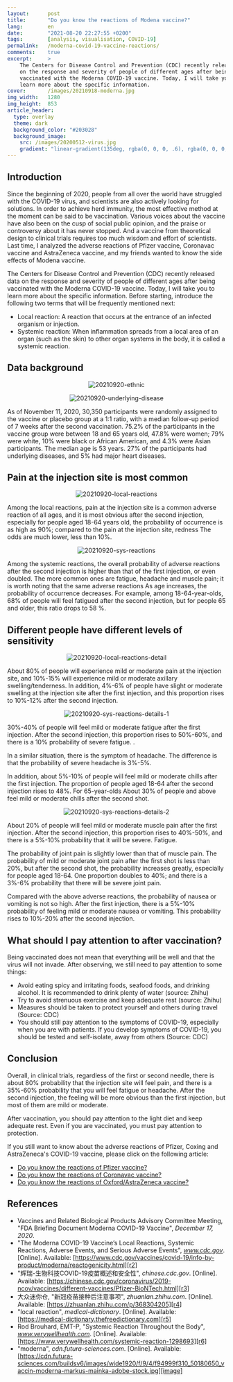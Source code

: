 ```yaml
---
layout:      post
title:       "Do you know the reactions of Modena vaccine?"
lang:        en
date:        "2021-08-20 22:27:55 +0200"
tags:        [analysis, visualisation, COVID-19]
permalink:   /moderna-covid-19-vaccine-reactions/
comments:    true
excerpt:     >
    The Centers for Disease Control and Prevention (CDC) recently released data
    on the response and severity of people of different ages after being
    vaccinated with the Moderna COVID-19 vaccine. Today, I will take you to
    learn more about the specific information.
cover:       /images/20210918-moderna.jpg
img_width:   1280
img_height:  853
article_header:
  type: overlay
  theme: dark
  background_color: "#203028"
  background_image:
    src: /images/20200512-virus.jpg
    gradient: "linear-gradient(135deg, rgba(0, 0, 0, .6), rgba(0, 0, 0, .4))"
---
```

## Introduction
Since the beginning of 2020, people from all over the world have struggled with the COVID-19 virus, and scientists are also actively looking for solutions. In order to achieve herd immunity, the most effective method at the moment can be said to be vaccination. Various voices about the vaccine have also been on the cusp of social public opinion, and the praise or controversy about it has never stopped. And a vaccine from theoretical design to clinical trials requires too much wisdom and effort of scientists. Last time, I analyzed the adverse reactions of Pfizer vaccine, Coronavac vaccine and AstraZeneca vaccine, and my friends wanted to know the side effects of Modena vaccine.

The Centers for Disease Control and Prevention (CDC) recently released data on the response and severity of people of different ages after being vaccinated with the Moderna COVID-19 vaccine. Today, I will take you to learn more about the specific information. Before starting, introduce the following two terms that will be frequently mentioned next:
- Local reaction: A reaction that occurs at the entrance of an infected organism or injection.
- Systemic reaction: When inflammation spreads from a local area of ​​an organ (such as the skin) to other organ systems in the body, it is called a systemic reaction.

## Data background
<p align="center">
  <img alt="20210920-ethnic"
  src="{{ site.baseurl }}/images/20210920-ethnic.png"/>
</p>

<p align="center">
  <img alt="20210920-underlying-disease"
  src="{{ site.baseurl }}/images/20210920-underlying-disease.png"/>
</p>

As of November 11, 2020, 30,350 participants were randomly assigned to the vaccine or placebo group at a 1:1 ratio, with a median follow-up period of 7 weeks after the second vaccination. 75.2% of the participants in the vaccine group were between 18 and 65 years old, 47.8% were women; 79% were white, 10% were black or African American, and 4.3% were Asian participants. The median age is 53 years. 27% of the participants had underlying diseases, and 5% had major heart diseases.

## Pain at the injection site is most common
<p align="center">
  <img alt="20210920-local-reactions"
  src="{{ site.baseurl }}/images/20210920-local-reactions.png"/>
</p>

Among the local reactions, pain at the injection site is a common adverse reaction of all ages, and it is most obvious after the second injection, especially for people aged 18-64 years old, the probability of occurrence is as high as 90%; compared to the pain at the injection site, redness The odds are much lower, less than 10%.

<p align="center">
  <img alt="20210920-sys-reactions"
  src="{{ site.baseurl }}/images/20210920-sys-reactions.png"/>
</p>

Among the systemic reactions, the overall probability of adverse reactions after the second injection is higher than that of the first injection, or even doubled. The more common ones are fatigue, headache and muscle pain; it is worth noting that the same adverse reactions As age increases, the probability of occurrence decreases. For example, among 18-64-year-olds, 68% of people will feel fatigued after the second injection, but for people 65 and older, this ratio drops to 58 %.

## Different people have different levels of sensitivity
<p align="center">
  <img alt="20210920-local-reactions-detail"
  src="{{ site.baseurl }}/images/20210920-local-reactions-detail.png"/>
</p>

About 80% of people will experience mild or moderate pain at the injection site, and 10%-15% will experience mild or moderate axillary swelling/tenderness.
In addition, 4%-6% of people have slight or moderate swelling at the injection site after the first injection, and this proportion rises to 10%-12% after the second injection.

<p align="center">
  <img alt="20210920-sys-reactions-details-1"
  src="{{ site.baseurl }}/images/20210920-sys-reactions-details-1.png"/>
</p>

30%-40% of people will feel mild or moderate fatigue after the first injection. After the second injection, this proportion rises to 50%-60%, and there is a 10% probability of severe fatigue. .

In a similar situation, there is the symptom of headache. The difference is that the probability of severe headache is 3%-5%.

In addition, about 5%-10% of people will feel mild or moderate chills after the first injection. The proportion of people aged 18-64 after the second injection rises to 48%. For 65-year-olds About 30% of people and above feel mild or moderate chills after the second shot.

<p align="center">
  <img alt="20210920-sys-reactions-details-2"
  src="{{ site.baseurl }}/images/20210920-sys-reactions-details-2.png"/>
</p>

About 20% of people will feel mild or moderate muscle pain after the first injection. After the second injection, this proportion rises to 40%-50%, and there is a 5%-10% probability that it will be severe. Fatigue.

The probability of joint pain is slightly lower than that of muscle pain. The probability of mild or moderate joint pain after the first shot is less than 20%, but after the second shot, the probability increases greatly, especially for people aged 18-64. One proportion doubles to 40%; and there is a 3%-6% probability that there will be severe joint pain.

Compared with the above adverse reactions, the probability of nausea or vomiting is not so high. After the first injection, there is a 5%-10% probability of feeling mild or moderate nausea or vomiting. This probability rises to 10%-20% after the second injection.

## What should I pay attention to after vaccination?
Being vaccinated does not mean that everything will be well and that the virus will not invade. After observing, we still need to pay attention to some things:
- Avoid eating spicy and irritating foods, seafood foods, and drinking alcohol. It is recommended to drink plenty of water (source: Zhihu)
- Try to avoid strenuous exercise and keep adequate rest (source: Zhihu)
- Measures should be taken to protect yourself and others during travel (Source: CDC)
- You should still pay attention to the symptoms of COVID-19, especially when you are with patients. If you develop symptoms of COVID-19, you should be tested and self-isolate, away from others (Source: CDC)

## Conclusion
Overall, in clinical trials, regardless of the first or second needle, there is about 80% probability that the injection site will feel pain, and there is a 35%-60% probability that you will feel fatigue or headache. After the second injection, the feeling will be more obvious than the first injection, but most of them are mild or moderate.

After vaccination, you should pay attention to the light diet and keep adequate rest. Even if you are vaccinated, you must pay attention to protection.

If you still want to know about the adverse reactions of Pfizer, Coxing and AstraZeneca's COVID-19 vaccine, please click on the following article:

- [Do you know the reactions of Pfizer vaccine?][b1]
- [Do you know the reactions of Coronavac vaccine?][b2]
- [Do you know the reactions of Oxford/AstraZeneca vaccine?][b3]

## References
- Vaccines and Related Biological Products Advisory Committee Meeting, "FDA Briefing Document Moderna COVID-19 Vaccine", _December 17, 2020_.
- "The Moderna COVID-19 Vaccine’s Local Reactions, Systemic Reactions, Adverse Events, and Serious Adverse Events", _www.cdc.gov_. [Online]. Available: [https://www.cdc.gov/vaccines/covid-19/info-by-product/moderna/reactogenicity.html][r2]
- "辉瑞-生物科技COVID-19疫苗概述和安全性", _chinese.cdc.gov_. [Online]. Available: [https://chinese.cdc.gov/coronavirus/2019-ncov/vaccines/different-vaccines/Pfizer-BioNTech.html][r3]
- 大众迷你仓, "新冠疫苗接种后注意事项", _zhuanlan.zhihu.com_. [Online]. Available: [https://zhuanlan.zhihu.com/p/368304205][r4]
- "local reaction", _medical-dictionary_. [Online]. Available: [https://medical-dictionary.thefreedictionary.com][r5]
- Rod Brouhard, EMT-P, "Systemic Reaction Throughout the Body", _www.verywellhealth.com_. [Online]. Available: [https://www.verywellhealth.com/systemic-reaction-1298693][r6]
- "moderna", _cdn.futura-sciences.com_. [Online]. Available: [https://cdn.futura-sciences.com/buildsv6/images/wide1920/f/9/4/f94999f310_50180650_vaccin-moderna-markus-mainka-adobe-stock.jpg][image]

[r2]: https://www.cdc.gov/vaccines/covid-19/info-by-product/moderna/reactogenicity.html
[r3]: https://chinese.cdc.gov/coronavirus/2019-ncov/vaccines/different-vaccines/Pfizer-BioNTech.html
[r4]: https://zhuanlan.zhihu.com/p/368304205
[r5]: https://medical-dictionary.thefreedictionary.com
[r6]: https://www.verywellhealth.com/systemic-reaction-1298693
[b1]: https://jingwen-z.github.io/pfizer-biontech-covid-19-vaccine-reactions/
[b2]: https://jingwen-z.github.io/coronavac-covid-19-vaccine-reactions/
[b3]: https://jingwen-z.github.io/astrazeneca-oxford-covid-19-vaccine-reactions/
[image]: https://cdn.futura-sciences.com/buildsv6/images/wide1920/f/9/4/f94999f310_50180650_vaccin-moderna-markus-mainka-adobe-stock.jpg
